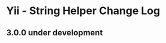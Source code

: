 Yii - String Helper Change Log
==============================

3.0.0 under development
-----------------------
